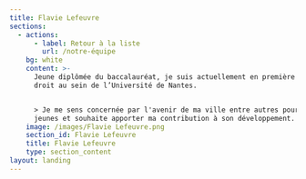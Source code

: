 ```yaml
---
title: Flavie Lefeuvre
sections:
  - actions:
      - label: Retour à la liste
        url: /notre-équipe
    bg: white
    content: >-
      Jeune diplômée du baccalauréat, je suis actuellement en première année de
      droit au sein de l’Université de Nantes. 


      > Je me sens concernée par l'avenir de ma ville entre autres pour les
      jeunes et souhaite apporter ma contribution à son développement.
    image: /images/Flavie Lefeuvre.png
    section_id: Flavie Lefeuvre
    title: Flavie Lefeuvre
    type: section_content
layout: landing
---
```


